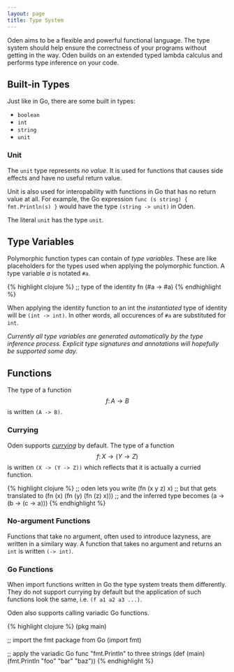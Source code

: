 ```yaml
---
layout: page
title: Type System
---
```


Oden aims to be a flexible and powerful functional language. The
type system should help ensure the correctness of your programs
without getting in the way. Oden builds on an extended typed lambda
calculus and performs type inference on your code.

## Built-in Types

Just like in Go, there are some built in types:

* `boolean`
* `int`
* `string`
* `unit`

### Unit

The `unit` type represents *no value*. It is used for functions that
causes side effects and have no useful return value.

Unit is also used for interopability with functions in Go that has no
return value at all. For example, the Go expression `func (s string) {
fmt.Println(s) }` would have the type `(string -> unit)` in Oden.

The literal `unit` has the type `unit`.

## Type Variables

Polymorphic function types can contain of *type variables*. These are like
placeholders for the types used when applying the polymorphic function. A
type variable *a* is notated `#a`.

{% highlight clojure %}
;; type of the identity fn
(#a -> #a)
{% endhighlight %}

When applying the identity function to an int the *instantiated* type
of identity will be `(int -> int)`. In other words, all occurences of `#a` are
substituted for `int`.

*Currently all type variables are generated automatically by the type inference
process. Explicit type signatures and annotations will hopefully be supported
some day.*

## Functions

The type of a function $$f\colon A \to B$$ is written `(A -> B)`.

### Currying

Oden supports [*currying*](https://en.wikipedia.org/wiki/Currying)
by default. The type of a function $$f\colon X \to (Y \to Z)$$ is
written `(X -> (Y -> Z))` which reflects that it is actually a
curried function.

{% highlight clojure %}
;; oden lets you write
(fn (x y z) x)
;; but that gets translated to
(fn (x) (fn (y) (fn (z) x)))
;; and the inferred type becomes
(a -> (b -> (c -> a)))
{% endhighlight %}

### No-argument Functions

Functions that take no argument, often used to introduce lazyness, are written
in a similary way. A function that takes no argument and returns an `int` is
written `(-> int)`.

### Go Functions

When import functions written in Go the type system treats them differently.
They do not support currying by default but the application of such functions
look the same, i.e. `(f a1 a2 a3 ...)`.

Oden also supports calling variadic Go functions.

{% highlight clojure %}
(pkg main)

;; import the fmt package from Go
(import fmt)

;; apply the variadic Go func "fmt.Println" to three strings
(def (main) (fmt.Println "foo" "bar" "baz"))
{% endhighlight %}
